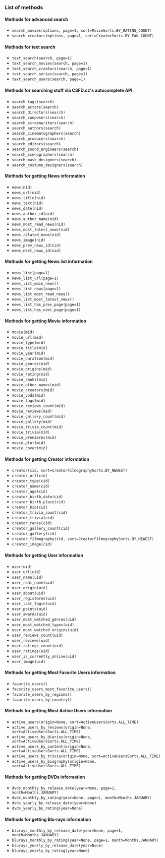 ### List of methods

#### Methods for advanced search
- `search_movies(options, page=1, sort=MovieSorts.BY_RATING_COUNT)`
- `search_creators(options, page=1, sort=CreatorSorts.BY_FAN_COUNT)`

#### Methods for text search
- `text_search(search, page=1)`
- `text_search_movies(search, page=1)`
- `text_search_creators(search, page=1)`
- `text_search_series(search, page=1)`
- `text_search_users(search, page=1)`

#### Methods for searching stuff via CSFD.cz's autocomplete API
- `search_tags(search)`
- `search_actors(search)`
- `search_directors(search)`
- `search_composers(search)`
- `search_screenwriters(search)`
- `search_authors(search)`
- `search_cinematographers(search)`
- `search_producers(search)`
- `search_editors(search)`
- `search_sound_engineers(search)`
- `search_scenographers(search)`
- `search_mask_designers(search)`
- `search_costume_designers(search)`

#### Methods for getting News information
- `news(nid)`
- `news_url(nid)`
- `news_title(nid)`
- `news_text(nid)`
- `news_date(nid)`
- `news_author_id(nid)`
- `news_author_name(nid)`
- `news_most_read_news(nid)`
- `news_most_latest_news(nid)`
- `news_related_news(nid)`
- `news_image(nid)`
- `news_prev_news_id(nid)`
- `news_next_news_id(nid)`

#### Methods for getting News list information
- `news_list(page=1)`
- `news_list_url(page=1)`
- `news_list_main_news()`
- `news_list_news(page=1)`
- `news_list_most_read_news()`
- `news_list_most_latest_news()`
- `news_list_has_prev_page(page=1)`
- `news_list_has_next_page(page=1)`

#### Methods for getting Movie information
- `movie(mid)`
- `movie_url(mid)`
- `movie_type(mid)`
- `movie_title(mid)`
- `movie_year(mid)`
- `movie_duration(mid)`
- `movie_genres(mid)`
- `movie_origins(mid)`
- `movie_rating(mid)`
- `movie_ranks(mid)`
- `movie_other_names(mid)`
- `movie_creators(mid)`
- `movie_vods(mid)`
- `movie_tags(mid)`
- `movie_reviews_count(mid)`
- `movie_reviews(mid)`
- `movie_gallery_count(mid)`
- `movie_gallery(mid)`
- `movie_trivia_count(mid)`
- `movie_trivia(mid)`
- `movie_premieres(mid)`
- `movie_plot(mid)`
- `movie_cover(mid)`

#### Methods for getting Creator information
- `creator(cid, sort=CreatorFilmographySorts.BY_NEWEST)`
- `creator_url(cid)`
- `creator_type(cid)`
- `creator_name(cid)`
- `creator_age(cid)`
- `creator_birth_date(cid)`
- `creator_birth_place(cid)`
- `creator_bio(cid)`
- `creator_trivia_count(cid)`
- `creator_trivia(cid)`
- `creator_ranks(cid)`
- `creator_gallery_count(cid)`
- `creator_gallery(cid)`
- `creator_filmography(cid, sort=CreatorFilmographySorts.BY_NEWEST)`
- `creator_image(cid)`

#### Methods for getting User information
- `user(uid)`
- `user_url(uid)`
- `user_name(uid)`
- `user_real_name(uid)`
- `user_origin(uid)`
- `user_about(uid)`
- `user_registered(uid)`
- `user_last_login(uid)`
- `user_points(uid)`
- `user_awards(uid)`
- `user_most_watched_genres(uid)`
- `user_most_watched_types(uid)`
- `user_most_watched_origins(uid)`
- `user_reviews_count(uid)`
- `user_reviews(uid)`
- `user_ratings_count(uid)`
- `user_ratings(uid)`
- `user_is_currently_online(uid)`
- `user_image(uid)`

#### Methods for getting Most Favorite Users information
- `favorite_users()`
- `favorite_users_most_favorite_users()`
- `favorite_users_by_regions()`
- `favorite_users_by_country()`

#### Methods for getting Most Active Users information
- `active_users(origin=None, sort=ActiveUsersSorts.ALL_TIME)`
- `active_users_by_reviews(origin=None, sort=ActiveUsersSorts.ALL_TIME)`
- `active_users_by_diaries(origin=None, sort=ActiveUsersSorts.ALL_TIME)`
- `active_users_by_content(origin=None, sort=ActiveUsersSorts.ALL_TIME)`
- `active_users_by_trivia(origin=None, sort=ActiveUsersSorts.ALL_TIME)`
- `active_users_by_biography(origin=None, sort=ActiveUsersSorts.ALL_TIME)`

#### Methods for getting DVDs information
- `dvds_monthly_by_release_date(year=None, page=1, month=Months.JANUARY)`
- `dvds_monthly_by_rating(year=None, page=1, month=Months.JANUARY)`
- `dvds_yearly_by_release_date(year=None)`
- `dvds_yearly_by_rating(year=None)`

#### Methods for getting Blu-rays information
- `blurays_monthly_by_release_date(year=None, page=1, month=Months.JANUARY)`
- `blurays_monthly_by_rating(year=None, page=1, month=Months.JANUARY)`
- `blurays_yearly_by_release_date(year=None)`
- `blurays_yearly_by_rating(year=None)`
